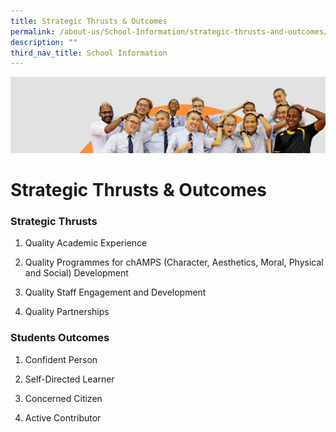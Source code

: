 ```yaml
---
title: Strategic Thrusts & Outcomes
permalink: /about-us/School-Information/strategic-thrusts-and-outcomes/
description: ""
third_nav_title: School Information
---
```

![](/images/about_us.jpg)


Strategic Thrusts & Outcomes
============================

### Strategic Thrusts

1.  Quality Academic Experience
    
2.  Quality Programmes for chAMPS (Character, Aesthetics, Moral, Physical and Social) Development
    
3.  Quality Staff Engagement and Development
    
4.  Quality Partnerships
    

  

### Students Outcomes

1.  Confident Person
    
2.  Self-Directed Learner
    
3.  Concerned Citizen
    
4.  Active Contributor